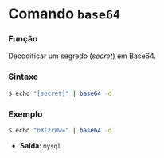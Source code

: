 # Comando `base64`

### **Função**

Decodificar um segredo (*secret*) em Base64.

### Sintaxe

```bash
$ echo "[secret]" | base64 -d
```

### Exemplo

```bash
$ echo "bXlzcWw=" | base64 -d
```

* **Saída**: `mysql`